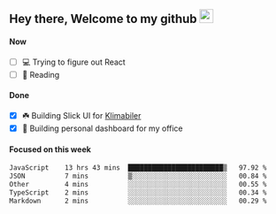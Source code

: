 ## Hey there, Welcome to my github <img src="https://media.giphy.com/media/hvRJCLFzcasrR4ia7z/giphy.gif" width="25px">

#### Now
- [ ] 💻 Trying to figure out React
- [ ] 📕 Reading

#### Done
- [x] ☘️ Building Slick UI for [Klimabiler](https://klimabiler.dk)
- [x] 🚀 Building personal dashboard for my office
 
 #### Focused on this week
<!--START_SECTION:waka-->

```txt
JavaScript    13 hrs 43 mins  ████████████████████████▒   97.92 %
JSON          7 mins          ▒░░░░░░░░░░░░░░░░░░░░░░░░   00.84 %
Other         4 mins          ░░░░░░░░░░░░░░░░░░░░░░░░░   00.55 %
TypeScript    2 mins          ░░░░░░░░░░░░░░░░░░░░░░░░░   00.34 %
Markdown      2 mins          ░░░░░░░░░░░░░░░░░░░░░░░░░   00.29 %
```

<!--END_SECTION:waka-->

